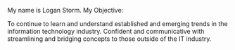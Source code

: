 My name is Logan Storm. My Objective:

To continue to learn and understand established and emerging trends in the information technology industry. Confident and communicative with streamlining and bridging concepts to those outside of the IT industry. 

